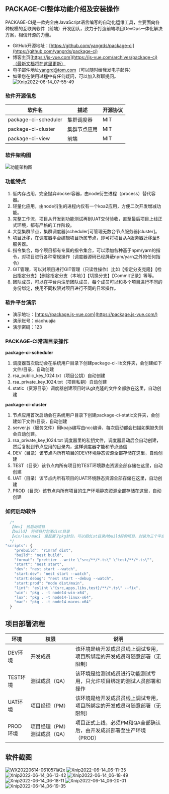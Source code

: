 ##  PACKAGE-CI整体功能介绍及安装操作
PACKAGE-CI是一款完全由JavaScript语言编写的自动化运维工具，主要面向各种规模的互联网软件（前端）开发团队，致力于打造前端项目DevOps一体化解决方案，相信开源的力量。
- GitHub开源地址：[https://github.com/yangrds/package-ci](https://github.com/yangrds/package-ci)
- 博客主页[https://js-vue.com](https://js-vue.com/archives/package-ci)（最新文档将在这里更新）
- 电子邮件地址[yangrd@tom.com](yangrd@tom.com)（可以随时给我发电子邮件）
- 如果您在使用过程中有任何疑问，可以加入群聊提问。
![Xnip2022-06-14_07-55-49](https://package-ci.oss-cn-shanghai.aliyuncs.com/images/Xnip2022-06-14_07-55-49.jpg)
### 软件开源信息
|软件名|描述|开源协议|
|-------|-------|-------|
|package-ci-scheduler|集群调度器|MIT|
|package-ci-cluster|集群节点应用|MIT|
|package-ci-view|前端|MIT|
### 软件架构图
![功能架构图 ](https://package-ci.oss-cn-shanghai.aliyuncs.com/images/jg.svg)
### 功能特点
1. 低内存占用，完全抛弃docker容器，由node衍生进程（process）替代容器。
2. 轻量化应用，由node衍生的进程内仅有一个koa2应用，方便二次开发增减功能。
3. 完整工作流，项目从开发到功能测试再到UAT交付验收，直至最后项目上线正式环境，都有严格的工作阶段。
4. 大型集群节点，集群调度器[scheduler]可管理无数台节点服务器[cluster]。
5. 项目迁移，在调度器平台编辑项目所属节点，即可将项目从A服务器迁移至B服务器。
6. 指令集合，每个项目都有专属的指令集合，可以添加各种基于npm/yarn的指令，对项目进行各种常规操作（调度器源码已经屏蔽npm/yarn之外的任何指令）
7. GIT管理，可以对项目进行GIT管理（只读性操作）比如【指定分支克隆】【检出指定分支】【删除指定分支（本地）】【切换分支】【Commit记录】等等。
8. 团队成员，可以在平台内注册团队成员，每个成员可以和多个项目进行不同的身份绑定，使用不同权限对项目进行不同的日常操作。
### 软件平台演示
- 演示地址：[https://package.js-vue.com](https://package.js-vue.com/)
- 演示账号：xiaohuajia
- 演示密码：123
### PACKAGE-CI常规目录操作
**package-ci-scheduler**
1. 调度器首次启动会在系统用户目录下创建package-ci-lib文件夹，会创建如下文件/目录，自动创建
1. rsa_public_key_1024.txt（项目公钥）自动创建
1. rsa_private_key_1024.txt（项目私钥）自动创建
1. static（资源目录）调度器创建项目时从git克隆的文件全部放在这里，自动创建

**package-ci-cluster**
1. 节点应用首次启动会在系统用户目录下创建package-ci-static文件夹，会创建如下文件/目录，自动创建
2. server.js（服务文件）用koajs编写由ncc编译，每次启动都会扫描如果缺失则会自动创建。
3. rsa_private_key_1024.txt 调度器里的私钥文件，调度器启动后会自动创建，然后复制到节点应用的目录内，这样调度器才能和节点通信
4. DEV（目录）该节点内所有项目的DEV环境静态资源全部存储在这里，自动创建
5. TEST（目录）该节点内所有项目的TEST环境静态资源全部存储在这里，自动创建
6. UAT（目录）该节点内所有项目的UAT环境静态资源全部存储在这里，自动创建
7. PROD（目录）该节点内所有项目的生产环境静态资源全部存储在这里，自动创建

### 如何启动软件
```javascript
  /*  
  【dev】 热启动项目
  【build】 将项目打包至dist目录
  【win/lux/mac】 是配置了pkg封包，可以把dist目录内build好的项目，封装为三个平台的可执行应用。
  */
"scripts": {
    "prebuild": "rimraf dist",
    "build": "nest build",
    "format": "prettier --write \"src/**/*.ts\" \"test/**/*.ts\"",
    "start": "nest start",
    "dev": "nest start --watch", 
    "start:dev": "nest start --watch",
    "start:debug": "nest start --debug --watch",
    "start:prod": "node dist/main",
    "lint": "eslint \"{src,apps,libs,test}/**/*.ts\" --fix",
    "win": "pkg . -t node14-win-x64",
    "lux": "pkg . -t node14-linux-x64",
    "mac": "pkg . -t node14-macos-x64"
  }
```
## 项目部署流程
| 环境     | 权限                         | 说明                                                                       |
| -------- | ---------------------------- | -------------------------------------------------------------------------- |
| DEV环境  | 开发成员                     | 该环境是给开发成员员线上调试专用，项目所绑定的开发成员可随意部署（无限制） |
| TEST环境 | 测试成员（QA）               | 该环境是给测试成员进行功能测试专用，只允许项目绑定的测试人员部署和操作     |
| UAT环境  | 项目经理（PM）               | 该环境是给开发成员员线上调试专用，项目所绑定的开发成员可随意部署（无限制） |
| PROD环境 | 项目经理（PM）测试成员（QA） | 项目正式上线，必须PM和QA全部确认后，由开发成员部署至生产环境（PROD）       |
## 软件截图
![WX20220614-061057@2x](https://package-ci.oss-cn-shanghai.aliyuncs.com/images/WX20220614-061057@2x.png)
![Xnip2022-06-14_06-11-35](https://package-ci.oss-cn-shanghai.aliyuncs.com/images/Xnip2022-06-14_06-11-35.jpg)
![Xnip2022-06-14_06-13-42](https://package-ci.oss-cn-shanghai.aliyuncs.com/images/Xnip2022-06-14_06-13-42.jpg)
![Xnip2022-06-14_06-18-49](https://package-ci.oss-cn-shanghai.aliyuncs.com/images/Xnip2022-06-14_06-18-49.jpg)
![Xnip2022-06-14_06-18-11](https://package-ci.oss-cn-shanghai.aliyuncs.com/images/Xnip2022-06-14_06-18-11.jpg)
![Xnip2022-06-14_06-20-01](https://package-ci.oss-cn-shanghai.aliyuncs.com/images/Xnip2022-06-14_06-20-01.jpg)
![Xnip2022-06-14_06-19-35](https://package-ci.oss-cn-shanghai.aliyuncs.com/images/Xnip2022-06-14_06-19-35.jpg)